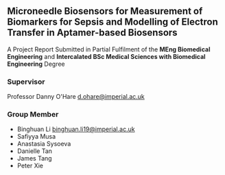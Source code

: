 ## Microneedle Biosensors for Measurement of Biomarkers for Sepsis and Modelling of Electron Transfer in Aptamer-based Biosensors


A Project Report Submitted in Partial Fulfilment of the <b>MEng Biomedical Engineering</b> and <b>Intercalated BSc Medical Sciences with Biomedical Engineering</b> Degree

### Supervisor
Professor Danny O'Hare <d.ohare@imperial.ac.uk>

### Group Member
<ul>
  <li>Binghuan Li <a href="mailto:binghuan.li19@imperial.ac.uk">binghuan.li19@imperial.ac.uk</a> </li>
  <li>Safiyya Musa</li>
  <li>Anastasia Sysoeva</li>
  <li>Danielle Tan</li>
  <li>James Tang</li>
  <li>Peter Xie</li>
</ul>
